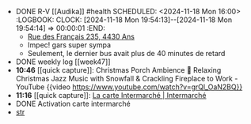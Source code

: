 - DONE R-V [[Audika]] #health 
  SCHEDULED: <2024-11-18 Mon 16:00>
  :LOGBOOK:
  CLOCK: [2024-11-18 Mon 19:54:13]--[2024-11-18 Mon 19:54:14] =>  00:00:01
  :END:
	- [Rue des Français 235, 4430 Ans](https://www.google.com/maps/dir/50.6318,5.525/Centre+Auditif+Audika+Ans,+Rue+des+Français+235,+4430+Ans/@50.6410284,5.5040647,8449m/data=!3m2!1e3!4b1!4m10!4m9!1m1!4e1!1m5!1m1!1s0x47c0fb69ec252c59:0xd60bbdf180f1175d!2m2!1d5.5354854!2d50.6628619!3e3?entry=ttu&g_ep=EgoyMDI0MTExMi4wIKXMDSoASAFQAw%3D%3D)
	- Impec! gars super sympa
	- Seulement, le dernier bus avait plus de 40 minutes de retard
- DONE weekly log [[week47]]
- **10:46** [[quick capture]]:  Christmas Porch Ambience 🎄 Relaxing Christmas Jazz Music with Snowfall & Crackling Fireplace to Work - YouTube {{video https://www.youtube.com/watch?v=grQl_OaN2BQ}}
- **11:16** [[quick capture]]:  [La carte Intermarché | Intermarché](https://www.intermarche.be/la-carte-intermarche/)
- DONE Activation carte intermarché
- [str](https://www.brainyquote.com/quote_of_the_day)